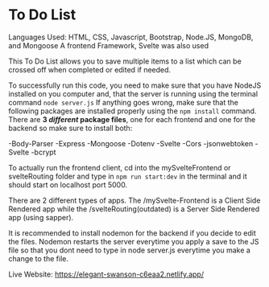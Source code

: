 # To Do List
Languages Used: HTML, CSS, Javascript, Bootstrap, Node.JS, MongoDB, and Mongoose
A frontend Framework, Svelte was also used

This To Do List allows you to save multiple items to a list which can be crossed off when completed or edited if needed.

To successfully run this code, you need to make sure that you have NodeJS installed on you computer and, that the server is running using the terminal command `node server.js` If anything goes wrong, make sure that the following packages are installed properly using the `npm install` command. There are __3 *different* package files__, one for each frontend and one for the backend so make sure to install both:

-Body-Parser
-Express
-Mongoose
-Dotenv
-Svelte
-Cors
-jsonwebtoken
-Svelte
-bcrypt

To actually run the frontend client, cd into the mySvelteFrontend or svelteRouting folder and type in `npm run start:dev` in the terminal and it should start on localhost port 5000.

There are 2 different types of apps. The /mySvelte-Frontend is a Client Side Rendered app while the /svelteRouting(outdated) is a Server Side Rendered app (using sapper).

It is recommended to install nodemon for the backend if you decide to edit the files. Nodemon restarts the server everytime you apply a save to the JS file so that you dont need to type in node server.js everytime you make a change to the file.

Live Website: https://elegant-swanson-c6eaa2.netlify.app/
